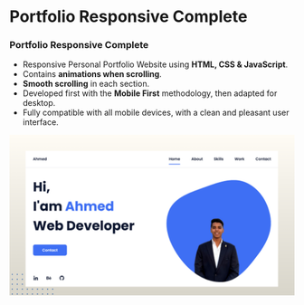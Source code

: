 # Portfolio Responsive Complete
### Portfolio Responsive Complete

- Responsive Personal Portfolio Website using **HTML, CSS & JavaScript**.  
- Contains **animations when scrolling**.  
- **Smooth scrolling** in each section.  
- Developed first with the **Mobile First** methodology, then adapted for desktop.  
- Fully compatible with all mobile devices, with a clean and pleasant user interface.  

![preview img ](/preview.png)

